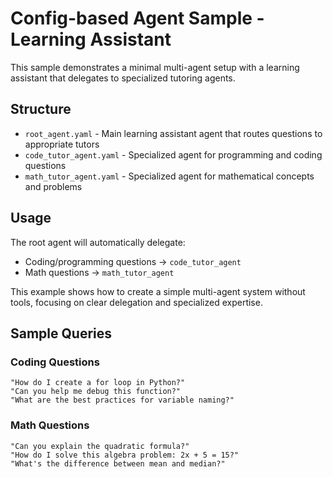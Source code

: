 # Config-based Agent Sample - Learning Assistant

This sample demonstrates a minimal multi-agent setup with a learning assistant that delegates to specialized tutoring agents.

## Structure

- `root_agent.yaml` - Main learning assistant agent that routes questions to appropriate tutors
- `code_tutor_agent.yaml` - Specialized agent for programming and coding questions
- `math_tutor_agent.yaml` - Specialized agent for mathematical concepts and problems

## Usage

The root agent will automatically delegate:
- Coding/programming questions → `code_tutor_agent`
- Math questions → `math_tutor_agent`

This example shows how to create a simple multi-agent system without tools, focusing on clear delegation and specialized expertise.

## Sample Queries

### Coding Questions

```
"How do I create a for loop in Python?"
"Can you help me debug this function?"
"What are the best practices for variable naming?"
```

### Math Questions

```
"Can you explain the quadratic formula?"
"How do I solve this algebra problem: 2x + 5 = 15?"
"What's the difference between mean and median?"
```
